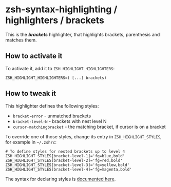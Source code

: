 zsh-syntax-highlighting / highlighters / brackets
=================================================

This is the ***brackets*** highlighter, that highlights brackets, parenthesis and matches them.


How to activate it
------------------

To activate it, add it to `ZSH_HIGHLIGHT_HIGHLIGHTERS`:

    ZSH_HIGHLIGHT_HIGHLIGHTERS=( [...] brackets)


How to tweak it
---------------

This highlighter defines the following styles:

* `bracket-error` - unmatched brackets
* `bracket-level-N` - brackets with nest level N
* `cursor-matchingbracket` - the matching bracket, if cursor is on a bracket

To override one of those styles, change its entry in `ZSH_HIGHLIGHT_STYLES`, for example in `~/.zshrc`:

    # To define styles for nested brackets up to level 4
    ZSH_HIGHLIGHT_STYLES[bracket-level-1]='fg=blue,bold'
    ZSH_HIGHLIGHT_STYLES[bracket-level-2]='fg=red,bold'
    ZSH_HIGHLIGHT_STYLES[bracket-level-3]='fg=yellow,bold'
    ZSH_HIGHLIGHT_STYLES[bracket-level-4]='fg=magenta,bold'

The syntax for declaring styles is [documented here](http://zsh.sourceforge.net/Doc/Release/Zsh-Line-Editor.html#SEC135).
